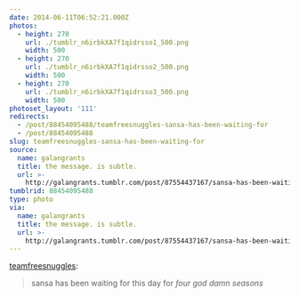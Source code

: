 ```yaml
---
date: 2014-06-11T06:52:21.000Z
photos:
  - height: 270
    url: ./tumblr_n6irbkXA7f1qidrsso1_500.png
    width: 500
  - height: 270
    url: ./tumblr_n6irbkXA7f1qidrsso2_500.png
    width: 500
  - height: 270
    url: ./tumblr_n6irbkXA7f1qidrsso3_500.png
    width: 500
photoset_layout: '111'
redirects:
  - /post/88454095488/teamfreesnuggles-sansa-has-been-waiting-for
  - /post/88454095488
slug: teamfreesnuggles-sansa-has-been-waiting-for
source:
  name: galangrants
  title: the message. is subtle.
  url: >-
    http://galangrants.tumblr.com/post/87554437167/sansa-has-been-waiting-for-this-day-for-four-god
tumblrid: 88454095488
type: photo
via:
  name: galangrants
  title: the message. is subtle.
  url: >-
    http://galangrants.tumblr.com/post/87554437167/sansa-has-been-waiting-for-this-day-for-four-god
---
```

<p><a href="http://teamfreesnuggles.tumblr.com/post/87554437167/sansa-has-been-waiting-for-this-day-for-four-god" class="tumblr_blog">teamfreesnuggles</a>:</p>

<blockquote><p>sansa has been waiting for this day for <em>four god damn seasons</em></p></blockquote>
